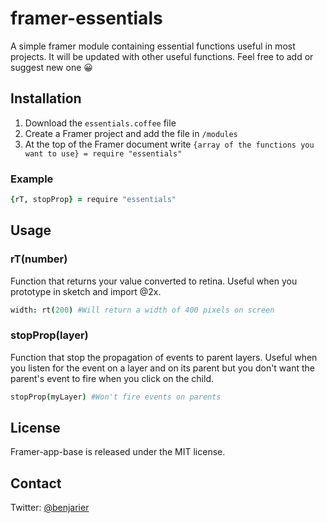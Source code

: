 # framer-essentials
A simple framer module containing essential functions useful in most projects. It will be updated with other useful functions. Feel free to add or suggest new one 😀

## Installation
1. Download the `essentials.coffee` file
2. Create a Framer project and add the file in `/modules`
3. At the top of the Framer document write `{array of the functions you want to use} = require "essentials"`

### Example
```coffeescript
{rT, stopProp} = require "essentials"
```

## Usage
### rT(number)
Function that returns your value converted to retina. Useful when you prototype in sketch and import @2x.
```coffeescript
width: rt(200) #Will return a width of 400 pixels on screen
```
### stopProp(layer)
Function that stop the propagation of events to parent layers. Useful when you listen for the event on a layer and on its parent but you don't want the parent's event to fire when you click on the child.
```coffeescript
stopProp(myLayer) #Won't fire events on parents
```
## License
Framer-app-base is released under the MIT license.

## Contact
Twitter: [@benjarier](https://twitter.com/benjarier)
